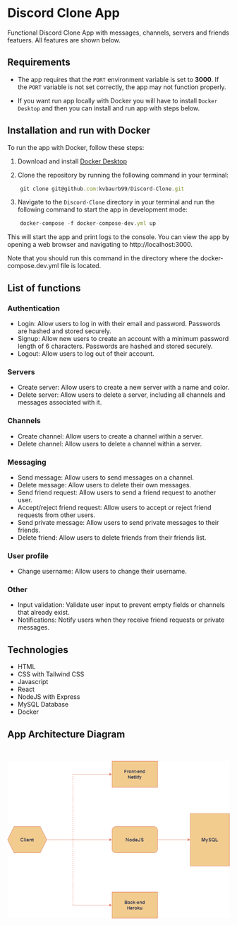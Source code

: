 # Discord Clone App

Functional Discord Clone App with messages, channels, servers and friends featuers. All features are shown below.

## Requirements

- The app requires that the `PORT` environment variable is set to **3000**. If the `PORT` variable is not set correctly, the app may not function properly.

- If you want run app locally with Docker you will have to install `Docker Desktop` and then you can install and run app with steps below.

## Installation and run with Docker

To run the app with Docker, follow these steps:

1. Download and install [Docker Desktop](https://www.docker.com/products/docker-desktop)

2. Clone the repository by running the following command in your terminal:

```javascript
    git clone git@github.com:kvbaurb99/Discord-Clone.git
```

3. Navigate to the `Discord-Clone` directory in your terminal and run the following command to start the app in development mode:

``` javascript
    docker-compose -f docker-compose-dev.yml up
```

This will start the app and print logs to the console. You can view the app by opening a web browser and navigating to http://localhost:3000.

Note that you should run this command in the directory where the docker-compose.dev.yml file is located.

## List of functions

### Authentication 

- Login: Allow users to log in with their email and password. Passwords are hashed and stored securely.
- Signup: Allow new users to create an account with a minimum password length of 6 characters. Passwords are hashed and stored securely.
- Logout: Allow users to log out of their account.

### Servers

- Create server: Allow users to create a new server with a name and color.
- Delete server: Allow users to delete a server, including all channels and messages associated with it.

### Channels
- Create channel: Allow users to create a channel within a server.
- Delete channel: Allow users to delete a channel within a server.

### Messaging 

- Send message: Allow users to send messages on a channel.
- Delete message: Allow users to delete their own messages.
- Send friend request: Allow users to send a friend request to another user.
- Accept/reject friend request: Allow users to accept or reject friend requests from other users.
- Send private message: Allow users to send private messages to their friends.
- Delete friend: Allow users to delete friends from their friends list.

### User profile 

- Change username: Allow users to change their username.

### Other

- Input validation: Validate user input to prevent empty fields or channels that already exist.
- Notifications: Notify users when they receive friend requests or private messages.

## Technologies

- HTML
- CSS with Tailwind CSS
- Javascript
- React
- NodeJS with Express
- MySQL Database
- Docker

## App Architecture Diagram
<br>

![diagram](./images/discord.png)

